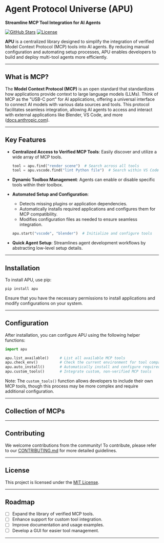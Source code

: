 # Agent Protocol Universe (APU)

**Streamline MCP Tool Integration for AI Agents**

[![GitHub Stars](https://img.shields.io/github/stars/mzguntalan/agent-protocol-universe?style=social)](https://github.com/mzguntalan/agent-protocol-universe/stargazers)
[![License](https://img.shields.io/github/license/mzguntalan/agent-protocol-universe)](LICENSE)

**APU** is a centralized library designed to simplify the integration of verified Model Context Protocol (MCP) tools into AI agents. By reducing manual configuration and automating setup processes, APU enables developers to build and deploy multi-tool agents more efficiently.

---

## What is MCP?

The **Model Context Protocol (MCP)** is an open standard that standardizes how applications provide context to large language models (LLMs). Think of MCP as the "USB-C port" for AI applications, offering a universal interface to connect AI models with various data sources and tools. This protocol facilitates seamless integration, allowing AI agents to access and interact with external applications like Blender, VS Code, and more ([docs.anthropic.com](https://docs.anthropic.com/en/docs/agents-and-tools/mcp?utm_source=chatgpt.com)).

---

## Key Features

* **Centralized Access to Verified MCP Tools**: Easily discover and utilize a wide array of MCP tools.

  ```python
  tool = apu.find("render scene")  # Search across all tools
  tool = apu.vscode.find("lint Python file")  # Search within VS Code tools
  ```

* **Dynamic Toolbox Management**: Agents can enable or disable specific tools within their toolbox.

* **Automated Setup and Configuration**:

  * Detects missing plugins or application dependencies.
  * Automatically installs required applications and configures them for MCP compatibility.
  * Modifies configuration files as needed to ensure seamless integration.

  ```python
  apu.start("vscode", "blender")  # Initialize and configure tools
  ```

* **Quick Agent Setup**: Streamlines agent development workflows by abstracting low-level setup details.

---

## Installation

To install APU, use pip:

```bash
pip install apu
```

Ensure that you have the necessary permissions to install applications and modify configurations on your system.

---

## Configuration

After installation, you can configure APU using the following helper functions:

```python
import apu

apu.list_available()     # List all available MCP tools
apu.check_env()          # Check the current environment for tool compatibility
apu.auto_install()       # Automatically install and configure required tools
apu.custom_tools()       # Integrate custom, non-verified MCP tools
```

Note: The `custom_tools()` function allows developers to include their own MCP tools, though this process may be more complex and require additional configuration.

---

## Collection of MCPs




---

## Contributing

We welcome contributions from the community! To contribute, please refer to our [CONTRIBUTING.md](CONTRIBUTING.md) for more detailed guidelines.

---

## License

This project is licensed under the [MIT License](LICENSE).

---

## Roadmap

* [ ] Expand the library of verified MCP tools.
* [ ] Enhance support for custom tool integration.
* [ ] Improve documentation and usage examples.
* [ ] Develop a GUI for easier tool management.

---

<!--## Community

Join our community to stay updated and collaborate:

* [GitHub Discussions](https://github.com/mzguntalan/agent-protocol-universe/discussions)

We encourage open discussions, feedback, and collaboration to improve APU.-->
